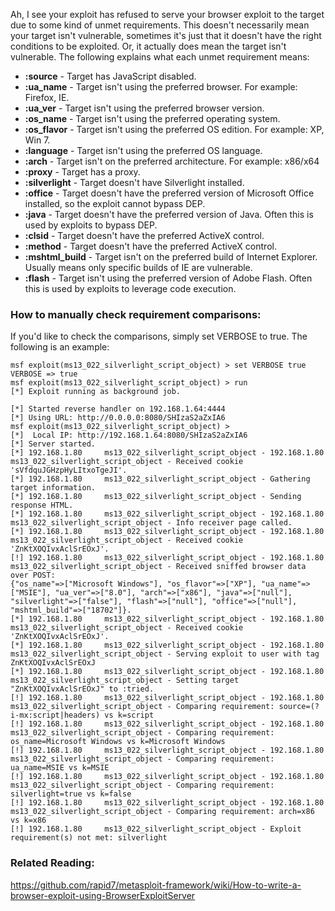Ah, I see your exploit has refused to serve your browser exploit to the target due to some kind of unmet requirements. This doesn't necessarily mean your target isn't vulnerable, sometimes it's just that it doesn't have the right conditions to be exploited. Or, it actually does mean the target isn't vulnerable. The following explains what each unmet requirement means:

* **:source** - Target has JavaScript disabled.
* **:ua_name** - Target isn't using the preferred browser. For example: Firefox, IE.
* **:ua_ver** - Target isn't using the preferred browser version.
* **:os_name** - Target isn't using the preferred operating system.
* **:os_flavor** - Target isn't using the preferred OS edition. For example: XP, Win 7.
* **:language** - Target isn't using the preferred OS language.
* **:arch** - Target isn't on the preferred architecture. For example: x86/x64
* **:proxy** - Target has a proxy.
* **:silverlight** - Target doesn't have Silverlight installed.
* **:office** - Target doesn't have the preferred version of Microsoft Office installed, so the exploit cannot bypass DEP.
* **:java** - Target doesn't have the preferred version of Java. Often this is used by exploits to bypass DEP.
* **:clsid** - Target doesn't have the preferred ActiveX control.
* **:method** - Target doesn't have the preferred ActiveX control.
* **:mshtml_build** - Target isn't on the preferred build of Internet Explorer. Usually means only specific builds of IE are vulnerable.
* **:flash** - Target isn't using the preferred version of Adobe Flash. Often this is used by exploits to leverage code execution.

### How to manually check requirement comparisons:

If you'd like to check the comparisons, simply set VERBOSE to true. The following is an example:

```
msf exploit(ms13_022_silverlight_script_object) > set VERBOSE true
VERBOSE => true
msf exploit(ms13_022_silverlight_script_object) > run
[*] Exploit running as background job.

[*] Started reverse handler on 192.168.1.64:4444 
[*] Using URL: http://0.0.0.0:8080/SHIzaS2aZxIA6
msf exploit(ms13_022_silverlight_script_object) >
[*]  Local IP: http://192.168.1.64:8080/SHIzaS2aZxIA6
[*] Server started.
[*] 192.168.1.80     ms13_022_silverlight_script_object - 192.168.1.80     ms13_022_silverlight_script_object - Received cookie 'sVfdquJGHzpHyLItxoTgeJI'.
[*] 192.168.1.80     ms13_022_silverlight_script_object - Gathering target information.
[*] 192.168.1.80     ms13_022_silverlight_script_object - Sending response HTML.
[*] 192.168.1.80     ms13_022_silverlight_script_object - 192.168.1.80     ms13_022_silverlight_script_object - Info receiver page called.
[*] 192.168.1.80     ms13_022_silverlight_script_object - 192.168.1.80     ms13_022_silverlight_script_object - Received cookie 'ZnKtXOQIvxAclSrEOxJ'.
[!] 192.168.1.80     ms13_022_silverlight_script_object - 192.168.1.80     ms13_022_silverlight_script_object - Received sniffed browser data over POST: 
{"os_name"=>["Microsoft Windows"], "os_flavor"=>["XP"], "ua_name"=>["MSIE"], "ua_ver"=>["8.0"], "arch"=>["x86"], "java"=>["null"], "silverlight"=>["false"], "flash"=>["null"], "office"=>["null"], "mshtml_build"=>["18702"]}.
[*] 192.168.1.80     ms13_022_silverlight_script_object - 192.168.1.80     ms13_022_silverlight_script_object - Received cookie 'ZnKtXOQIvxAclSrEOxJ'.
[*] 192.168.1.80     ms13_022_silverlight_script_object - 192.168.1.80     ms13_022_silverlight_script_object - Serving exploit to user with tag ZnKtXOQIvxAclSrEOxJ
[*] 192.168.1.80     ms13_022_silverlight_script_object - 192.168.1.80     ms13_022_silverlight_script_object - Setting target "ZnKtXOQIvxAclSrEOxJ" to :tried.
[!] 192.168.1.80     ms13_022_silverlight_script_object - 192.168.1.80     ms13_022_silverlight_script_object - Comparing requirement: source=(?i-mx:script|headers) vs k=script
[!] 192.168.1.80     ms13_022_silverlight_script_object - 192.168.1.80     ms13_022_silverlight_script_object - Comparing requirement: os_name=Microsoft Windows vs k=Microsoft Windows
[!] 192.168.1.80     ms13_022_silverlight_script_object - 192.168.1.80     ms13_022_silverlight_script_object - Comparing requirement: ua_name=MSIE vs k=MSIE
[!] 192.168.1.80     ms13_022_silverlight_script_object - 192.168.1.80     ms13_022_silverlight_script_object - Comparing requirement: silverlight=true vs k=false
[!] 192.168.1.80     ms13_022_silverlight_script_object - 192.168.1.80     ms13_022_silverlight_script_object - Comparing requirement: arch=x86 vs k=x86
[!] 192.168.1.80     ms13_022_silverlight_script_object - Exploit requirement(s) not met: silverlight
```

### Related Reading:

https://github.com/rapid7/metasploit-framework/wiki/How-to-write-a-browser-exploit-using-BrowserExploitServer